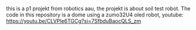 this is a p1 projekt from robotics aau, the projekt is about soil test robot. The code in this repository is a dome using a zumo32U4 oled robot,
youtube: https://youtu.be/CLVPle6TGCg?si=7SfbduBaocQLS_zm
